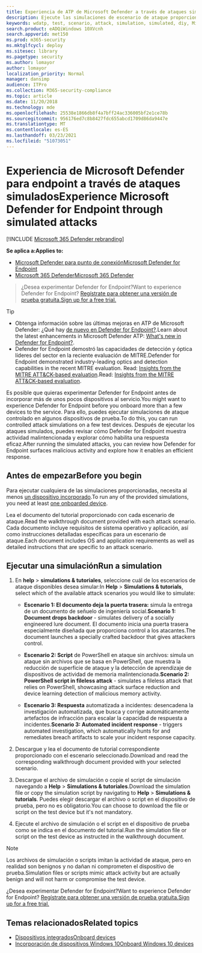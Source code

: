 ```yaml
---
title: Experiencia de ATP de Microsoft Defender a través de ataques simulados
description: Ejecute las simulaciones de escenario de ataque proporcionadas para experimentar cómo ATP de Microsoft Defender puede detectar, investigar y responder a infracciones.
keywords: wdatp, test, scenario, attack, simulation, simulated, diy, Microsoft Defender for Endpoint
search.product: eADQiWindows 10XVcnh
search.appverid: met150
ms.prod: m365-security
ms.mktglfcycl: deploy
ms.sitesec: library
ms.pagetype: security
ms.author: lomayor
author: lomayor
localization_priority: Normal
manager: dansimp
audience: ITPro
ms.collection: M365-security-compliance
ms.topic: article
ms.date: 11/20/2018
ms.technology: mde
ms.openlocfilehash: 25538e1866db8f4a7bff24ac336005bf2e1ce78b
ms.sourcegitcommit: 956176ed7c8b8427fdc655abcd1709d86da9447e
ms.translationtype: MT
ms.contentlocale: es-ES
ms.lasthandoff: 03/23/2021
ms.locfileid: "51073051"
---
```

# <a name="experience-microsoft-defender-for-endpoint-through-simulated-attacks"></a><span data-ttu-id="e720d-104">Experiencia de Microsoft Defender para endpoint a través de ataques simulados</span><span class="sxs-lookup"><span data-stu-id="e720d-104">Experience Microsoft Defender for Endpoint through simulated attacks</span></span> 

[!INCLUDE [Microsoft 365 Defender rebranding](../../includes/microsoft-defender.md)]

<span data-ttu-id="e720d-105">**Se aplica a:**</span><span class="sxs-lookup"><span data-stu-id="e720d-105">**Applies to:**</span></span>
- [<span data-ttu-id="e720d-106">Microsoft Defender para punto de conexión</span><span class="sxs-lookup"><span data-stu-id="e720d-106">Microsoft Defender for Endpoint</span></span>](https://go.microsoft.com/fwlink/?linkid=2154037)
- [<span data-ttu-id="e720d-107">Microsoft 365 Defender</span><span class="sxs-lookup"><span data-stu-id="e720d-107">Microsoft 365 Defender</span></span>](https://go.microsoft.com/fwlink/?linkid=2118804)


><span data-ttu-id="e720d-108">¿Desea experimentar Defender for Endpoint?</span><span class="sxs-lookup"><span data-stu-id="e720d-108">Want to experience Defender for Endpoint?</span></span> [<span data-ttu-id="e720d-109">Regístrate para obtener una versión de prueba gratuita.</span><span class="sxs-lookup"><span data-stu-id="e720d-109">Sign up for a free trial.</span></span>](https://www.microsoft.com/microsoft-365/windows/microsoft-defender-atp?ocid=docs-wdatp-attacksimulations-abovefoldlink)

>[!TIP]
>- <span data-ttu-id="e720d-110">Obtenga información sobre las últimas mejoras en ATP de Microsoft Defender: ¿Qué hay [de nuevo en Defender for Endpoint?](https://cloudblogs.microsoft.com/microsoftsecure/2018/11/15/whats-new-in-windows-defender-atp/).</span><span class="sxs-lookup"><span data-stu-id="e720d-110">Learn about the latest enhancements in Microsoft Defender ATP: [What's new in Defender for Endpoint?](https://cloudblogs.microsoft.com/microsoftsecure/2018/11/15/whats-new-in-windows-defender-atp/).</span></span>
>- <span data-ttu-id="e720d-111">Defender for Endpoint demostró las capacidades de detección y óptica líderes del sector en la reciente evaluación de MITRE.</span><span class="sxs-lookup"><span data-stu-id="e720d-111">Defender for Endpoint demonstrated industry-leading optics and detection capabilities in the recent MITRE evaluation.</span></span> <span data-ttu-id="e720d-112">Read: [Insights from the MITRE ATT&CK-based evaluation](https://cloudblogs.microsoft.com/microsoftsecure/2018/12/03/insights-from-the-mitre-attack-based-evaluation-of-windows-defender-atp/).</span><span class="sxs-lookup"><span data-stu-id="e720d-112">Read: [Insights from the MITRE ATT&CK-based evaluation](https://cloudblogs.microsoft.com/microsoftsecure/2018/12/03/insights-from-the-mitre-attack-based-evaluation-of-windows-defender-atp/).</span></span>

<span data-ttu-id="e720d-113">Es posible que quieras experimentar Defender for Endpoint antes de incorporar más de unos pocos dispositivos al servicio.</span><span class="sxs-lookup"><span data-stu-id="e720d-113">You might want to experience Defender for Endpoint before you onboard more than a few devices to the service.</span></span> <span data-ttu-id="e720d-114">Para ello, puedes ejecutar simulaciones de ataque controlado en algunos dispositivos de prueba.</span><span class="sxs-lookup"><span data-stu-id="e720d-114">To do this, you can run controlled attack simulations on a few test devices.</span></span> <span data-ttu-id="e720d-115">Después de ejecutar los ataques simulados, puedes revisar cómo Defender for Endpoint muestra actividad malintencionada y explorar cómo habilita una respuesta eficaz.</span><span class="sxs-lookup"><span data-stu-id="e720d-115">After running the simulated attacks, you can review how Defender for Endpoint surfaces malicious activity and explore how it enables an efficient response.</span></span>

## <a name="before-you-begin"></a><span data-ttu-id="e720d-116">Antes de empezar</span><span class="sxs-lookup"><span data-stu-id="e720d-116">Before you begin</span></span>

<span data-ttu-id="e720d-117">Para ejecutar cualquiera de las simulaciones proporcionadas, necesita al menos [un dispositivo incorporado](onboard-configure.md).</span><span class="sxs-lookup"><span data-stu-id="e720d-117">To run any of the provided simulations, you need at least [one onboarded device](onboard-configure.md).</span></span> 

<span data-ttu-id="e720d-118">Lea el documento del tutorial proporcionado con cada escenario de ataque.</span><span class="sxs-lookup"><span data-stu-id="e720d-118">Read the walkthrough document provided with each attack scenario.</span></span> <span data-ttu-id="e720d-119">Cada documento incluye requisitos de sistema operativo y aplicación, así como instrucciones detalladas específicas para un escenario de ataque.</span><span class="sxs-lookup"><span data-stu-id="e720d-119">Each document includes OS and application requirements as well as detailed instructions that are specific to an attack scenario.</span></span>

## <a name="run-a-simulation"></a><span data-ttu-id="e720d-120">Ejecutar una simulación</span><span class="sxs-lookup"><span data-stu-id="e720d-120">Run a simulation</span></span>

1. <span data-ttu-id="e720d-121">En **help**  >  **simulations & tutoriales**, seleccione cuál de los escenarios de ataque disponibles desea simular:</span><span class="sxs-lookup"><span data-stu-id="e720d-121">In **Help** > **Simulations & tutorials**, select which of the available attack scenarios you would like to simulate:</span></span>

   - <span data-ttu-id="e720d-122">**Escenario 1: El documento deja la puerta trasera:** simula la entrega de un documento de señuelo de ingeniería social.</span><span class="sxs-lookup"><span data-stu-id="e720d-122">**Scenario 1: Document drops backdoor** - simulates delivery of a socially engineered lure document.</span></span> <span data-ttu-id="e720d-123">El documento inicia una puerta trasera especialmente diseñada que proporciona control a los atacantes.</span><span class="sxs-lookup"><span data-stu-id="e720d-123">The document launches a specially crafted backdoor that gives attackers control.</span></span>

   - <span data-ttu-id="e720d-124">**Escenario 2: Script** de PowerShell en ataque sin archivos: simula un ataque sin archivos que se basa en PowerShell, que muestra la reducción de superficie de ataque y la detección de aprendizaje de dispositivos de actividad de memoria malintencionada.</span><span class="sxs-lookup"><span data-stu-id="e720d-124">**Scenario 2: PowerShell script in fileless attack** - simulates a fileless attack that relies on PowerShell, showcasing attack surface reduction and device learning detection of malicious memory activity.</span></span>
    
   - <span data-ttu-id="e720d-125">**Escenario 3: Respuesta** automatizada a incidentes: desencadena la investigación automatizada, que busca y corrige automáticamente artefactos de infracción para escalar la capacidad de respuesta a incidentes.</span><span class="sxs-lookup"><span data-stu-id="e720d-125">**Scenario 3: Automated incident response** - triggers automated investigation, which automatically hunts for and remediates breach artifacts to scale your incident response capacity.</span></span>

2. <span data-ttu-id="e720d-126">Descargue y lea el documento de tutorial correspondiente proporcionado con el escenario seleccionado.</span><span class="sxs-lookup"><span data-stu-id="e720d-126">Download and read the corresponding walkthrough document provided with your selected scenario.</span></span>

3. <span data-ttu-id="e720d-127">Descargue el archivo de simulación o copie el script de simulación navegando a **Help**  >  **Simulations & tutoriales**.</span><span class="sxs-lookup"><span data-stu-id="e720d-127">Download the simulation file or copy the simulation script by navigating to **Help** > **Simulations & tutorials**.</span></span> <span data-ttu-id="e720d-128">Puedes elegir descargar el archivo o script en el dispositivo de prueba, pero no es obligatorio.</span><span class="sxs-lookup"><span data-stu-id="e720d-128">You can choose to download the file or script on the test device but it's not mandatory.</span></span>

4. <span data-ttu-id="e720d-129">Ejecute el archivo de simulación o el script en el dispositivo de prueba como se indica en el documento del tutorial.</span><span class="sxs-lookup"><span data-stu-id="e720d-129">Run the simulation file or script on the test device as instructed in the walkthrough document.</span></span>

> [!NOTE]
> <span data-ttu-id="e720d-130">Los archivos de simulación o scripts imitan la actividad de ataque, pero en realidad son benignos y no dañan ni comprometen el dispositivo de prueba.</span><span class="sxs-lookup"><span data-stu-id="e720d-130">Simulation files or scripts mimic attack activity but are actually benign and will not harm or compromise the test device.</span></span>
> 
> 
> <span data-ttu-id="e720d-131">¿Desea experimentar Defender for Endpoint?</span><span class="sxs-lookup"><span data-stu-id="e720d-131">Want to experience Defender for Endpoint?</span></span> [<span data-ttu-id="e720d-132">Regístrate para obtener una versión de prueba gratuita.</span><span class="sxs-lookup"><span data-stu-id="e720d-132">Sign up for a free trial.</span></span>](https://www.microsoft.com/microsoft-365/windows/microsoft-defender-atp?ocid=docs-wdatp-attacksimulations-belowfoldlink)


## <a name="related-topics"></a><span data-ttu-id="e720d-133">Temas relacionados</span><span class="sxs-lookup"><span data-stu-id="e720d-133">Related topics</span></span>

- [<span data-ttu-id="e720d-134">Dispositivos integrados</span><span class="sxs-lookup"><span data-stu-id="e720d-134">Onboard devices</span></span>](onboard-configure.md)
- [<span data-ttu-id="e720d-135">Incorporación de dispositivos Windows 10</span><span class="sxs-lookup"><span data-stu-id="e720d-135">Onboard Windows 10 devices</span></span>](configure-endpoints.md)
